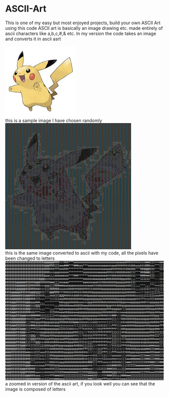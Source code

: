 # ASCII-Art
This is one of my easy but most enjoyed projects, build your own ASCII Art using this code
ASCII art is basically an image drawing etc. made entirely of ascii characters like a,b,c,#,& etc.
In my version the code takes an image and converts it in ascii asrt

<img src="https://raw.githubusercontent.com/PradyumnVikram/ASCII-Art/master/sample_images/original.jpg" />
<br> this is a sample image I have chosen randomly

<img src="https://raw.githubusercontent.com/PradyumnVikram/ASCII-Art/master/sample_images/ascii.PNG" width = "400" height = "400">
<br> this is the same image converted to ascii with my code, all the pixels have been changed to letters

<img src="https://raw.githubusercontent.com/PradyumnVikram/ASCII-Art/master/sample_images/ascii2.PNG">
<br> a zoomed in version of the ascii art, if you look well you can see that the image is composed of letters
